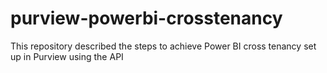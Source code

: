 # purview-powerbi-crosstenancy
This repository described the steps to achieve Power BI cross tenancy set up in Purview using the API

